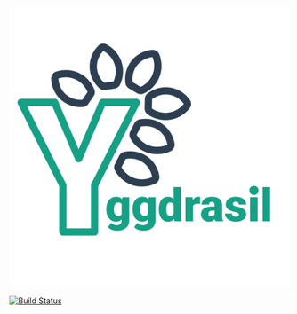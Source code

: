 ![yggdrasil](yggdrasil-skill-browser-web/src/assets/yggdrasil.svg "Yggdrasil")

[![Build Status](https://travis-ci.org/Consdata/yggdrasil.svg?branch=master)](https://travis-ci.org/Consdata/yggdrasil)
